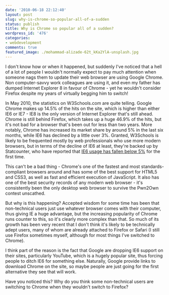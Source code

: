 ```yaml
---
date: '2010-06-18 22:12:40'
layout: post
slug: why-is-chrome-so-popular-all-of-a-sudden
status: publish
title: Why is Chrome so popular all of a sudden?
wordpress_id: '476'
categories:
- webdevelopment
comments: true
featured_image: ./mohammad-alizade-62t_kKa2YlA-unsplash.jpg
---
```


I don't know how or when it happened, but suddenly I've noticed that a hell of a lot of people I wouldn't normally expect to pay much attention when someone nags them to update their web browser are using Google Chrome. Non computer-savvy work colleagues are using it, and even my father has dumped Internet Explorer 8 in favour of Chrome - yet he wouldn't consider Firefox despite my years of virtually begging him to switch!

In May 2010, the statistics on W3Schools.com are quite telling. Google Chrome makes up 14.5% of the hits on the site, which is higher than either IE6 or IE7 - IE8 is the only version of Internet Explorer that's still ahead. Chrome is still behind Firefox, which takes up a huge 46.9% of the hits, but it's not bad for a browser that's been out for less than two years. More notably, Chrome has increased its market share by around 5% in the last six months, while IE6 has declined by a little over 3%. Granted, W3Schools is likely to be frequented mostly by web professionals who use more modern browsers, but in terms of the decline of IE6 at least, they're backed up by Statcounter, who have reported that [IE6 usage has fallen below 5%](http://mashable.com/2010/06/01/ie6-below-5-percent/) for the first time.

This can't be a bad thing - Chrome's one of the fastest and most standards-compliant browsers around and has some of the best support for HTML5 and CSS3, as well as fast and efficient execution of JavaScript. It also has one of the best security records of any modern web browser - it's consistently been the only desktop web browser to survive the Pwn2Own contest unscathed.

But why is this happening? Accepted wisdom for some time has been that non-technical users just use whatever browser comes with their computer, thus giving IE a huge advantage, but the increasing popularity of Chrome runs counter to this, so it's clearly more complex than that. So much of its growth has been very recent that I don't think it's likely to be technically adept users, many of whom are already attached to Firefox or Safari (I still use Firefox sometimes myself, although for most things I've switched to Chrome).

I think part of the reason is the fact that Google are dropping IE6 support on their sites, particularly YouTube, which is a hugely popular site, thus forcing people to ditch IE6 for something else. Naturally, Google provide links to download Chrome on the site, so maybe people are just going for the first alternative they see that will work.

Have you noticed this? Why do you think some non-technical users are switching to Chrome when they wouldn't switch to Firefox?
